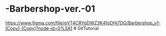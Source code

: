 # -Barbershop-ver.-01
https://www.figma.com/file/gVT4CRYqDWZ3K4foDHj7DG/Barbershop_v1-(Copy)-(Copy)?node-id=0%3A1
#   G i t T u t o r i a l  
 